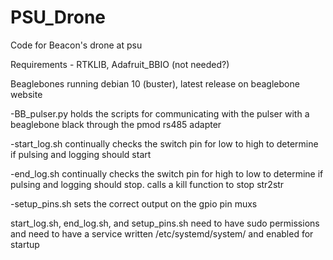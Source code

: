 # PSU_Drone
Code for Beacon's drone at psu

Requirements - RTKLIB, Adafruit_BBIO (not needed?)

Beaglebones running debian 10 (buster), latest release on beaglebone website

-BB_pulser.py holds the scripts for communicating with the pulser with a beaglebone black
  through the pmod rs485 adapter
  
-start_log.sh continually checks the switch pin for low to high to determine if
  pulsing and logging should start
  
-end_log.sh continually checks the switch pin for high to low to determine if pulsing and
  logging should stop. calls a kill function to stop str2str
  
-setup_pins.sh sets the correct output on the gpio pin muxs

start_log.sh, end_log.sh, and setup_pins.sh need to have sudo permissions and need to
  have a service written /etc/systemd/system/ and enabled for startup
 
